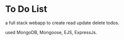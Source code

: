 # To Do List 

a full stack webapp to create read update delete todos.

used MongoDB, Mongoose, EJS, ExpressJs.
